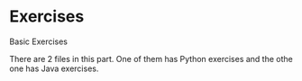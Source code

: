 # Exercises
Basic Exercises

There are 2 files in this part. One of them has Python exercises and the othe one has Java exercises.
